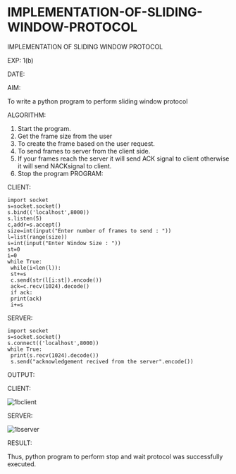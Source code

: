 # IMPLEMENTATION-OF-SLIDING-WINDOW-PROTOCOL
IMPLEMENTATION OF SLIDING WINDOW PROTOCOL    



EXP: 1(b)

DATE:


AIM:

To write a python program to perform sliding window protocol


ALGORITHM:

1. Start the program.
2. Get the frame size from the user
3. To create the frame based on the user request.
4. To send frames to server from the client side.
5. If your frames reach the server it will send ACK signal to client otherwise it
will send NACKsignal to client.
6. Stop the program
PROGRAM:


CLIENT:
```
import socket
s=socket.socket()
s.bind(('localhost',8000))
s.listen(5)
c,addr=s.accept()
size=int(input("Enter number of frames to send : "))
l=list(range(size))
s=int(input("Enter Window Size : "))
st=0
i=0
while True:
 while(i<len(l)):
 st+=s
 c.send(str(l[i:st]).encode())
 ack=c.recv(1024).decode()
 if ack:
 print(ack)
 i+=s
 ```
 
 
 
SERVER:

```
import socket
s=socket.socket()
s.connect(('localhost',8000))
while True:
 print(s.recv(1024).decode())
 s.send("acknowledgement recived from the server".encode())
 ```
 
 
OUTPUT:


CLIENT:

![1bclient](https://github.com/MaheshMuthuL/IMPLEMENTATION-OF-SLIDING-WINDOW-PROTOCOL/assets/135570619/6fd2bd0f-7aaa-4ca6-a92a-10597dcffb62)









SERVER:


![1bserver](https://github.com/MaheshMuthuL/IMPLEMENTATION-OF-SLIDING-WINDOW-PROTOCOL/assets/135570619/cac98003-fb46-4ee5-97e4-aeec4da5c65a)











RESULT:

Thus, python program to perform stop and wait protocol was successfully executed.

